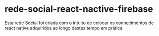 # rede-social-react-nactive-firebase
Esta rede Social foi criada com o intuito de colocar os conhecimentos de react native adquiridos ao longo destes tempo em prática
